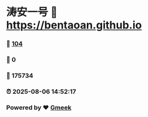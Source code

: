 # 涛安一号 :link: https://bentaoan.github.io 
### :page_facing_up: [104](https://bentaoan.github.io/tag.html) 
### :speech_balloon: 0 
### :hibiscus: 175734 
### :alarm_clock: 2025-08-06 14:52:17 
### Powered by :heart: [Gmeek](https://github.com/Meekdai/Gmeek)
